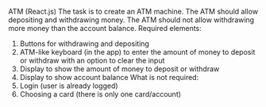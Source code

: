 ATM (React.js)
The task is to create an ATM machine. The ATM should allow depositing and withdrawing
money. The ATM should not allow withdrawing more money than the account balance.
Required elements:
1. Buttons for withdrawing and depositing
2. ATM-like keyboard (in the app) to enter the amount of money to deposit or withdraw with
an option to clear the input
3. Display to show the amount of money to deposit or withdraw
4. Display to show account balance
What is not required:
1. Login (user is already logged)
2. Choosing a card (there is only one card/account)